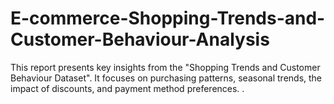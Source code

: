 # E-commerce-Shopping-Trends-and-Customer-Behaviour-Analysis
This report presents key insights from the "Shopping Trends and Customer Behaviour Dataset". It focuses on purchasing patterns, seasonal trends, the impact of discounts, and payment method preferences. .
